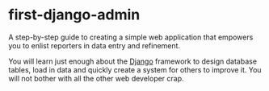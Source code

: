 # first-django-admin

A step-by-step guide to creating a simple web application that empowers you to enlist reporters in data entry and refinement.

You will learn just enough about the [Django](https://www.djangoproject.com/) framework to design database tables, load in data and quickly create a system for others to improve it. You will not bother with all the other web developer crap.

